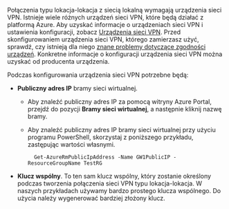 Połączenia typu lokacja-lokacja z siecią lokalną wymagają urządzenia sieci VPN. Istnieje wiele różnych urządzeń sieci VPN, które będą działać z platformą Azure. Aby uzyskać informacje o urządzeniach sieci VPN i ustawienia konfiguracji, zobacz [Urządzenia sieci VPN](../articles/vpn-gateway/vpn-gateway-about-vpn-devices.md). Przed skonfigurowaniem urządzenia sieci VPN, którego zamierzasz użyć, sprawdź, czy istnieją dla niego [znane problemy dotyczące zgodności urządzeń](../articles/vpn-gateway/vpn-gateway-about-vpn-devices.md#known). Konkretne informacje o konfiguracji urządzenia sieci VPN można uzyskać od producenta urządzenia.

Podczas konfigurowania urządzenia sieci VPN potrzebne będą:

- **Publiczny adres IP** bramy sieci wirtualnej.

    -  Aby znaleźć publiczny adres IP za pomocą witryny Azure Portal, przejdź do pozycji **Bramy sieci wirtualnej**, a następnie kliknij nazwę bramy. 

    - Aby znaleźć publiczny adres IP bramy sieci wirtualnej przy użyciu programu PowerShell, skorzystaj z poniższego przykładu, zastępując wartości własnymi.

            Get-AzureRmPublicIpAddress -Name GW1PublicIP -ResourceGroupName TestRG
- **Klucz wspólny**. To ten sam klucz wspólny, który zostanie określony podczas tworzenia połączenia sieci VPN typu lokacja-lokacja. W naszych przykładach używamy bardzo prostego klucza wspólnego. Do użycia należy wygenerować bardziej złożony klucz.




